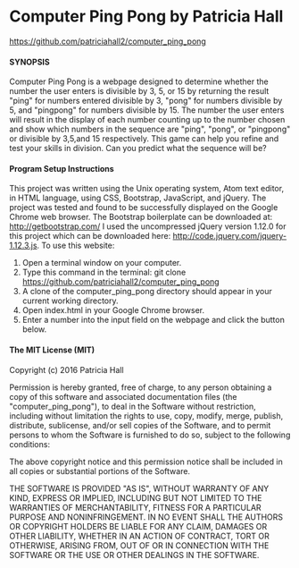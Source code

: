 # Computer Ping Pong by Patricia Hall
https://github.com/patriciahall2/computer_ping_pong
#### SYNOPSIS
Computer Ping Pong is a webpage designed to determine whether the number the user enters is divisible by 3, 5, or 15 by returning the result "ping" for numbers entered divisible by 3, "pong" for numbers divisible by 5, and "pingpong" for numbers divisible by 15. The number the user enters will
result in the display of each number counting up to the number chosen
and show which numbers in the sequence are "ping", "pong", or "pingpong" or divisible by 3,5,and 15 respectively. This game can help you refine and test your skills in division. Can you predict what the sequence will be?
#### Program Setup Instructions
This project was written using the Unix operating system, Atom text editor, in HTML language, using CSS, Bootstrap, JavaScript,
and jQuery. The project was tested and found to be successfully displayed on the Google Chrome web browser. The Bootstrap boilerplate can
be downloaded at: http://getbootstrap.com/ I used the uncompressed jQuery version 1.12.0 for this project which can be downloaded here:
http://code.jquery.com/jquery-1.12.3.js. To use this website:
1. Open a terminal window on your computer.
2. Type this command in the terminal: git clone https://github.com/patriciahall2/computer_ping_pong
3. A clone of the computer_ping_pong directory should appear in your current working directory.  
4. Open index.html in your Google Chrome browser.
5. Enter a number into the input field on the webpage and click the button below.
#### The MIT License (MIT)
Copyright (c) 2016 Patricia Hall

Permission is hereby granted, free of charge, to any person obtaining a copy of this software and associated documentation files (the "computer_ping_pong"), to deal in the Software without restriction, including without limitation the rights to use, copy, modify, merge, publish, distribute, sublicense, and/or sell copies of the Software, and to permit persons to whom the Software is furnished to do so, subject to the following conditions:

The above copyright notice and this permission notice shall be included in all copies or substantial portions of the Software.

THE SOFTWARE IS PROVIDED "AS IS", WITHOUT WARRANTY OF ANY KIND, EXPRESS OR IMPLIED, INCLUDING BUT NOT LIMITED TO THE WARRANTIES OF MERCHANTABILITY, FITNESS FOR A PARTICULAR PURPOSE AND NONINFRINGEMENT. IN NO EVENT SHALL THE AUTHORS OR COPYRIGHT HOLDERS BE LIABLE FOR ANY CLAIM, DAMAGES OR OTHER LIABILITY, WHETHER IN AN ACTION OF CONTRACT, TORT OR OTHERWISE, ARISING FROM, OUT OF OR IN CONNECTION WITH THE SOFTWARE OR THE USE OR OTHER DEALINGS IN THE SOFTWARE.
